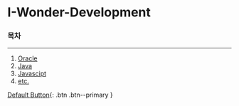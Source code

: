 # I-Wonder-Development


### 목차
---


  001. <a href="https://github.com/hongcoding94/I-Wonder-Development/tree/main/Oracle" class="btn--success"> Oracle </a>
  002. <a href="" class="btn--success"> Java </a>
  003. <a href="" class="btn--success"> Javascipt </a>
  999. <a href="" class="btn--success"> etc. </a>


  [Default Button](#){: .btn .btn--primary }
